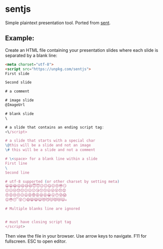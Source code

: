 # sentjs
Simple plaintext presentation tool.  Ported from [sent](https://tools.suckless.org/sent/).

## Example:

Create an HTML file containing your presentation slides where each slide is separated by a blank line:
```html
<meta charset="utf-8">
<script src="https://unpkg.com/sentjs">
First slide

Second slide

# a comment

# image slide
@ImageUrl

# blank slide
\

# a slide that contains an ending script tag:
<\/script>

# a slide that starts with a special char
\@this will be a slide and not an image
\# this will be a slide and not a comment

# \<space> for a blank line within a slide
First line
\ 
Second line

# utf-8 supported (or other charset by setting meta)
😀😁😂😃😄😅😆😇😈😉😊😋😌😍😎😏
😐😑😒😓😔😕😖😗😘😙😚😛😜😝😞😟
😠😡😢😣😥😦😧😨😩😪😫😭😮😯😰😱
😲😳😴😵😶😷😸😹😺😻😼😽😾😿🙀☠

# Multiple blanks line are ignored


# must have closing script tag
</script>
```

Then view the file in your browser.  Use arrow keys to navigate.  F11 for fullscreen.  ESC to open editor.

